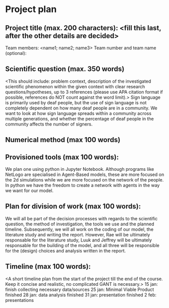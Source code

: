 # Project plan
## Project title (max. 200 characters): <fill this last, after the other details are decided>
Team members: <name1; name2; name3>
Team number and team name (optional):

## Scientific question (max. 350 words)
<This should include: problem context, description of the investigated scientific phenomenon within 
the given context with clear research questions/hypotheses, up to 3 references (please use APA 
citation format if possible, references do NOT count against the word limit).>
Sign language is primarily used by deaf people, but the use of sign language is not completely dependent on
how many deaf people are in a community. We want to look at how sign language spreads within a community
across multiple generations, and whether the percentage of deaf people in the community
affects the number of signers.

## Numerical method (max 100 words)
<State the chosen numerical method and describe the way that you intend to use AND validate your 
model.>

## Provisioned tools (max 100 words): 
We plan one using python in Jupyter Notebook. Although programs like NetLogo are specialised in Agent-Based models, these are more focused on the 2d simulations while we are more focused on the network of the people. In python we have the freedom to create a network with agents in the way we want for our model.

## Plan for division of work (max 100 words):
We will all be part of the decision processes with regards to the scientific question, the method of investigation, the tools we use and the planned timeline. Subsequently, we will all work on the coding of our model, the literature study and writing the report. However, Rae will be ultimately responsable for the literature study, Luuk and Jeffrey will be ultimately responsable for the building of the model, and all three will be responsible for the (design) choices and analysis written in the report.

## Timeline (max 100 words):
<A short timeline plan from the start of the project till the end of the course. Keep it concise and 
realistic, no complicated GANT is necessary.>
15 jan: finish collecting necessary data/sources
25 jan: Minimal Viable Product finished
28 jan: data analysis finished
31 jan: presentation finished
2 feb: presentations

